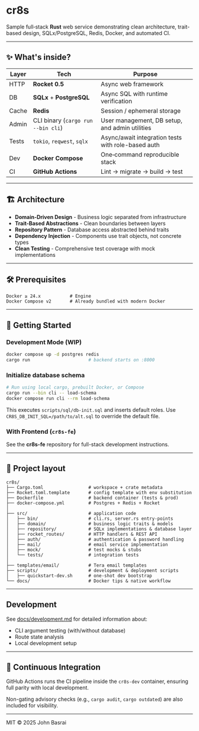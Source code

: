 # cr8s

Sample full‑stack **Rust** web service demonstrating clean architecture, trait-based design, SQLx/PostgreSQL, Redis, Docker, and automated CI.

---

## ✨ What's inside?

| Layer | Tech | Purpose |
|-------|------|---------|
| HTTP  | **Rocket 0.5** | Async web framework |
| DB    | **SQLx** + **PostgreSQL** | Async SQL with runtime verification |
| Cache | **Redis** | Session / ephemeral storage |
| Admin | CLI binary (`cargo run --bin cli`) | User management, DB setup, and admin utilities |
| Tests | `tokio`, `reqwest`, `sqlx` | Async/await integration tests with role-based auth |
| Dev   | **Docker Compose** | One‑command reproducible stack |
| CI    | **GitHub Actions** | Lint → migrate → build → test |

---

## 🏗️ Architecture

- **Domain-Driven Design** - Business logic separated from infrastructure
- **Trait-Based Abstractions** - Clean boundaries between layers
- **Repository Pattern** - Database access abstracted behind traits
- **Dependency Injection** - Components use trait objects, not concrete types
- **Clean Testing** - Comprehensive test coverage with mock implementations

---

## 🛠️ Prerequisites

```text
Docker ≥ 24.x           # Engine
Docker Compose v2       # Already bundled with modern Docker
```

---

## 🚀 Getting Started

### Development Mode (WIP)

```bash
docker compose up -d postgres redis
cargo run                      # backend starts on :8000
```

### Initialize database schema

```bash
# Run using local cargo, prebuilt Docker, or Compose
cargo run --bin cli -- load-schema
docker compose run cli --rm load-schema
```

This executes `scripts/sql/db-init.sql` and inserts default roles.
Use `CR8S_DB_INIT_SQL=/path/to/alt.sql` to override the default file.

### With Frontend (`cr8s-fe`)

See the **cr8s-fe** repository for full-stack development instructions.

---

## 📂 Project layout

```text
cr8s/
├── Cargo.toml                 # workspace + crate metadata
├── Rocket.toml.template       # config template with env substitution
├── Dockerfile                 # backend container (tests & prod)
├── docker-compose.yml         # Postgres + Redis + Rocket
│
├── src/                       # application code
│   ├── bin/                   # cli.rs, server.rs entry-points
│   ├── domain/                # business logic traits & models
│   ├── repository/            # SQLx implementations & database layer
│   ├── rocket_routes/         # HTTP handlers & REST API
│   ├── auth/                  # authentication & password handling
│   ├── mail/                  # email service implementation
│   ├── mock/                  # test mocks & stubs
│   └── tests/                 # integration tests
│
├── templates/email/           # Tera email templates
├── scripts/                   # development & deployment scripts
│   ├── quickstart-dev.sh      # one-shot dev bootstrap
└── docs/                      # Docker tips & native workflow
```

---

## Development

See [docs/development.md](docs/development.md) for detailed information about:
- CLI argument testing (with/without database)
- Route state analysis
- Local development setup

---

## 🧪 Continuous Integration

GitHub Actions runs the CI pipeline inside the `cr8s-dev` container, ensuring full parity with local development.

Non-gating advisory checks (e.g., `cargo audit`, `cargo outdated`) are also included for visibility.

---

MIT © 2025 John Basrai
```
